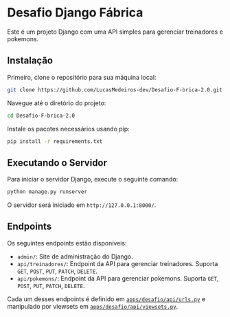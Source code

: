 # Desafio Django Fábrica

Este é um projeto Django com uma API simples para gerenciar treinadores e pokemons.

## Instalação

Primeiro, clone o repositório para sua máquina local:

```sh
git clone https://github.com/LucasMedeiros-dev/Desafio-F-brica-2.0.git
```

Navegue até o diretório do projeto:

```sh
cd Desafio-F-brica-2.0
```

Instale os pacotes necessários usando pip:

```sh
pip install -r requirements.txt
```

## Executando o Servidor

Para iniciar o servidor Django, execute o seguinte comando:

```sh
python manage.py runserver
```

O servidor será iniciado em `http://127.0.0.1:8000/`.

## Endpoints

Os seguintes endpoints estão disponíveis:

- `admin/`: Site de administração do Django.
- `api/treinadores/`: Endpoint da API para gerenciar treinadores. Suporta `GET`, `POST`, `PUT`, `PATCH`, `DELETE`.
- `api/pokemons/`: Endpoint da API para gerenciar pokemons. Suporta `GET`, `POST`, `PUT`, `PATCH`, `DELETE`.

Cada um desses endpoints é definido em [`apps/desafio/api/urls.py`](command:_github.copilot.openSymbolInFile?%5B%22apps%2Fdesafio%2Fapi%2Furls.py%22%2C%22apps%2Fdesafio%2Fapi%2Furls.py%22%5D "apps/desafio/api/urls.py") e manipulado por viewsets em [`apps/desafio/api/viewsets.py`](command:_github.copilot.openSymbolInFile?%5B%22apps%2Fdesafio%2Fapi%2Fviewsets.py%22%2C%22apps%2Fdesafio%2Fapi%2Fviewsets.py%22%5D "apps/desafio/api/viewsets.py").

